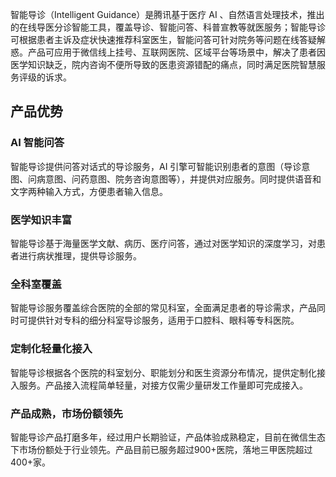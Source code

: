 智能导诊（Intelligent Guidance）是腾讯基于医疗 AI 、自然语言处理技术，推出的在线导医分诊智能工具，覆盖导诊、智能问答、科普宣教等就医服务；智能导诊可根据患者主诉及症状快速推荐科室医生，智能问答可针对院务等问题在线答疑解惑。产品可应用于微信线上挂号、互联网医院、区域平台等场景中，解决了患者因医学知识缺乏，院内咨询不便所导致的医患资源错配的痛点，同时满足医院智慧服务评级的诉求。


## 产品优势
### AI 智能问答
智能导诊提供问答对话式的导诊服务，AI 引擎可智能识别患者的意图（导诊意图、问病意图、问药意图、院务咨询意图等），并提供对应服务。同时提供语音和文字两种输入方式，方便患者输入信息。

### 医学知识丰富
智能导诊基于海量医学文献、病历、医疗问答，通过对医学知识的深度学习，对患者进行病状推理，提供导诊服务。

### 全科室覆盖
智能导诊服务覆盖综合医院的全部的常见科室，全面满足患者的导诊需求，产品同时可提供针对专科的细分科室导诊服务，适用于口腔科、眼科等专科医院。

### 定制化轻量化接入
智能导诊根据各个医院的科室划分、职能划分和医生资源分布情况，提供定制化接入服务。产品接入流程简单轻量，对接方仅需少量研发工作量即可完成接入。

### 产品成熟，市场份额领先
智能导诊产品打磨多年，经过用户长期验证，产品体验成熟稳定，目前在微信生态下市场份额处于行业领先。产品目前已服务超过900+医院，落地三甲医院超过400+家。
